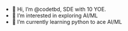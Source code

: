 - 👋 Hi, I’m @codetbd, SDE with 10 YOE.
- 👀 I’m interested in exploring AI/ML
- 🌱 I’m currently learning python to ace AI/ML
<!---
codetbd/codetbd is a ✨ special ✨ repository because its `README.md` (this file) appears on your GitHub profile.
You can click the Preview link to take a look at your changes.
--->
